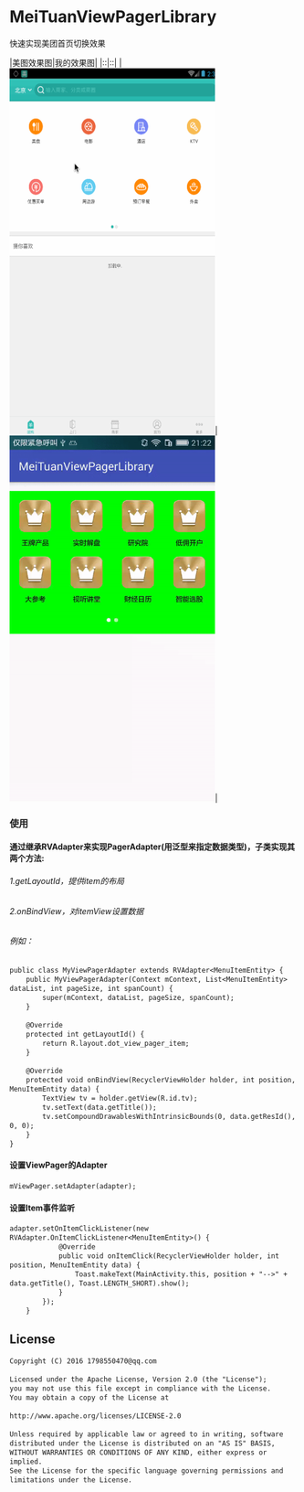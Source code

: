 # MeiTuanViewPagerLibrary
快速实现美团首页切换效果


|美图效果图|我的效果图|
|::|::|
| <img src="/screenshot/meituan.gif" width="360" height="640"/>| <img src="/screenshot/me.gif" width="360" height="640"/>|

### 使用

#### 通过继承RVAdapter来实现PagerAdapter(用泛型来指定数据类型)，子类实现其两个方法:
###### 1.getLayoutId，提供item的布局
###### 2.onBindView，对itemView设置数据
###### 例如：
```
public class MyViewPagerAdapter extends RVAdapter<MenuItemEntity> {
    public MyViewPagerAdapter(Context mContext, List<MenuItemEntity> dataList, int pageSize, int spanCount) {
        super(mContext, dataList, pageSize, spanCount);
    }

    @Override
    protected int getLayoutId() {
        return R.layout.dot_view_pager_item;
    }

    @Override
    protected void onBindView(RecyclerViewHolder holder, int position, MenuItemEntity data) {
        TextView tv = holder.getView(R.id.tv);
        tv.setText(data.getTitle());
        tv.setCompoundDrawablesWithIntrinsicBounds(0, data.getResId(), 0, 0);
    }
}
 ```

#### 设置ViewPager的Adapter
```
mViewPager.setAdapter(adapter);
```
#### 设置Item事件监听
```
adapter.setOnItemClickListener(new RVAdapter.OnItemClickListener<MenuItemEntity>() {
            @Override
            public void onItemClick(RecyclerViewHolder holder, int position, MenuItemEntity data) {
                Toast.makeText(MainActivity.this, position + "-->" + data.getTitle(), Toast.LENGTH_SHORT).show();
            }
        });
    }
```

License
--
    Copyright (C) 2016 1798550470@qq.com

    Licensed under the Apache License, Version 2.0 (the "License");
    you may not use this file except in compliance with the License.
    You may obtain a copy of the License at

    http://www.apache.org/licenses/LICENSE-2.0

    Unless required by applicable law or agreed to in writing, software
    distributed under the License is distributed on an "AS IS" BASIS,
    WITHOUT WARRANTIES OR CONDITIONS OF ANY KIND, either express or implied.
    See the License for the specific language governing permissions and
    limitations under the License.
